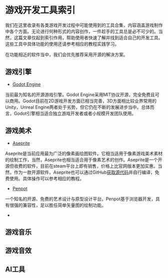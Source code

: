 # 游戏开发工具索引

我们在这里收录有各类游戏开发过程中可能使用到的工具合集，内容涵盖游戏制作中各个方面。无论进行何种形式的内容创作，一件趁手的工具总是必不可少的。当然，这篇文章仅起到索引作用，帮助使用者快速了解并找到适合自己的开发工具。这些工具中具体功能的使用还请参考相应的教程实践学习。

在功能相近的软件当中，我们会优先推荐采用开源的解决方案。

## 游戏引擎

* [Godot Engine](https://godotengine.org)

当前最为知名的开源游戏引擎。Godot Engine采用MIT协议开源，完全免费且可以商用。Godot目前在2D游戏开发方面已相当完善，3D方面相比较业界常用的Unity，Unreal Engine两者处于劣势，但它仍在不断的发展进步当中。总体而言，Godot引擎相当适合独立游戏开发者或者小规模开发团队使用。

## 游戏美术

* [Aseprite](https://aseprite.org)

Aseprite是当前应用最为广泛的像素画绘图软件。它相当适用于像素游戏美术素材的绘制工作，当然，Aseprite也相当适合用于像素艺术的创作。Aseprite是一个开源但收费的软件，目前在steam平台上即有销售，价格上比官网版本更加实惠。当然，作为一款开源软件，Aseprite也可以通过GitHub[获取源代码](https://github.com/aseprite/aseprite/)并自行编译，免费使用。具体操作可以参考相应的教程。

* [Penpot](https://design.penpot.app)

一个知名的开源、免费的艺术设计与原型设计平台。Penpot基于浏览器开发，具有很强的兼容性，足以胜任简单矢量图的绘制功能。

* []()



## 游戏音乐

## 游戏音效

## AI工具